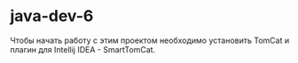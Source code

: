 # java-dev-6
Чтобы начать работу с этим проектом необходимо установить TomCat и плагин для Intellij IDEA - SmartTomCat.
